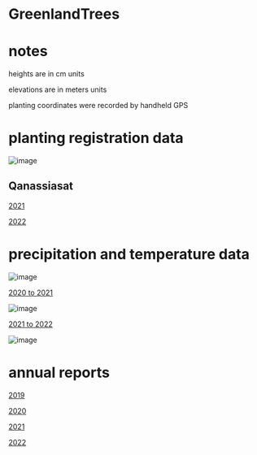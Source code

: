 # GreenlandTrees

# notes

heights are in cm units

elevations are in meters units

planting coordinates were recorded by handheld GPS

# planting registration data

![image](https://github.com/jasonebox/GreenlandTrees/assets/32133350/a0238f1b-c165-4fb9-bb58-9976b387ffa2)

## Qanassiasat

[2021](./geodata/2021_Qanassiasat_GreenlandTrees.csv)

[2022](./geodata/2022_Qanassiasat_GreenlandTrees.csv)

# precipitation and temperature data

![image](https://github.com/jasonebox/GreenlandTrees/assets/32133350/d432085f-a20a-4b00-88ad-982873e0e12a)

[2020 to 2021](./precipitation_temperature_gauge/QANASIASSAT_UTC_2020-2021.csv)

![image](https://github.com/jasonebox/GreenlandTrees/assets/32133350/c338c4a8-088d-4cd6-bce8-a3508a21ab80)

[2021 to 2022](./precipitation_temperature_gauge/QANASIASSAT_UTC_2021-2022.csv)

![image](https://github.com/jasonebox/GreenlandTrees/assets/32133350/4737e4e4-d3eb-4185-a7f9-ea576f0b6692)

# annual reports

[2019](./annual_reports/field_report_Greenland_Trees_2019.pdf)

[2020](./annual_reports/field_report_Greenland_Trees_2020.pdf)

[2021](./annual_reports/field_report_Greenland_Trees_2021.pdf)

[2022](./annual_reports/field_report_Greenland_Trees_2022.pdf)
